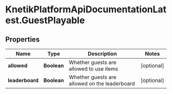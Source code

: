 # KnetikPlatformApiDocumentationLatest.GuestPlayable

## Properties
Name | Type | Description | Notes
------------ | ------------- | ------------- | -------------
**allowed** | **Boolean** | Whether guests are allowed to use items | [optional] 
**leaderboard** | **Boolean** | Whether guests are allowed on the leaderboard | [optional] 


